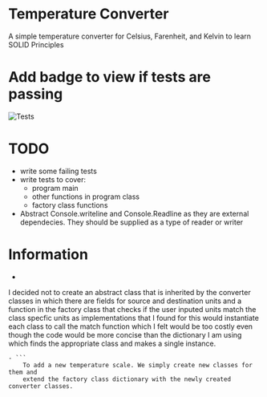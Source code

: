 # Temperature Converter 
A simple temperature converter for Celsius, Farenheit, and Kelvin to learn SOLID Principles

# Add badge to view if tests are passing
![Tests](https://github.com/Adstefnum/temp-conv-csharp/actions/workflows/tests.yml/badge.svg)

# TODO
- write some failing tests
- write tests to cover:
    - program main
    - other functions in program class
    - factory class functions
- Abstract Console.writeline and Console.Readline as they are external dependecies. They should be supplied as a type of reader or writer

# Information
- ```
I decided not to create an abstract class that is inherited by the converter classes in which there are fields for source 
and destination units and a function in the factory class that checks if the user inputed units match the class specfic units 
as implementations that I found for this would instantiate each class to call the match function which I felt would be too 
costly even though the code would be more concise than the dictionary I am using which finds the appropriate class and makes a single instance.
``` 
- ```
    To add a new temperature scale. We simply create new classes for them and
    extend the factory class dictionary with the newly created converter classes.
 ```
